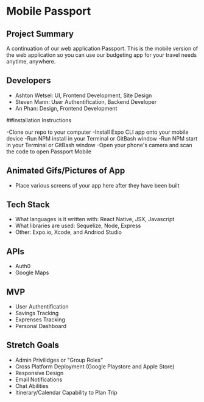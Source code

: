 # Mobile Passport


## Project Summary

A continuation of our web application Passport. This is the mobile version of the web application so you can use our budgeting app for your travel needs anytime, anywhere.  

## Developers

- Ashton Wetsel: UI, Frontend Development, Site Design  
- Steven Mann: User Authentification, Backend Developer
- An Phan: Design, Frontend Development

##Installation Instructions

 -Clone our repo to your computer
 -Install Expo CLI app onto your mobile device
 -Run NPM install in your Terminal or GitBash window
 -Run NPM start in your Terminal or GitBash window
 -Open your phone's camera and scan the code to open Passport Mobile


## Animated Gifs/Pictures of App

- Place various screens of your app here after they have been built

## Tech Stack

- What languages is it written with: React Native, JSX, Javascript
- What libraries are used: Sequelize, Node, Express 
- Other: Expo.io, Xcode, and Andriod Studio


## APIs

- Auth0
- Google Maps

## MVP

- User Authentification
- Savings Tracking
- Exprenses Tracking
- Personal Dashboard


## Stretch Goals

- Admin Privilidges or "Group Roles"
- Cross Platform Deployment (Google Playstore and Apple Store)
- Responsive Design
- Email Notifications
- Chat Abilities
- Itinerary/Calendar Capability to Plan Trip
